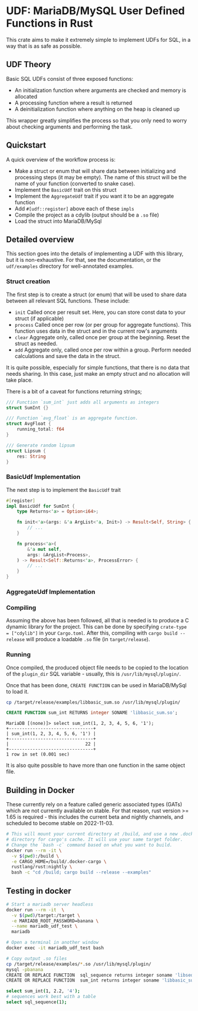 # UDF: MariaDB/MySQL User Defined Functions in Rust

This crate aims to make it extremely simple to implement UDFs for SQL, in a way
that is as safe as possible. 


## UDF Theory

Basic SQL UDFs consist of three exposed functions:

- An initialization function where arguments are checked and memory is allocated
- A processing function where a result is returned
- A deinitialization function where anything on the heap is cleaned up

This wrapper greatly simplifies the process so that you only need to worry about
checking arguments and performing the task.

## Quickstart

A quick overview of the workflow process is:

- Make a struct or enum that will share data between initializing and processing
  steps (it may be empty). The name of this struct will be the name of your
  function (converted to snake case).
- Implement the `BasicUdf` trait on this struct
- Implement the `AggregateUdf` trait if you want it to be an aggregate function
- Add `#[udf::register]` above each of these `impls`
- Compile the project as a cdylib (output should be a `.so` file)
- Load the struct into MariaDB/MySql

## Detailed overview

This section goes into the details of implementing a UDF with this library, but
it is non-exhaustive. For that, see the documentation, or the `udf/examples`
directory for well-annotated examples.

### Struct creation

The first step is to create a struct (or enum) that will be used to share data
between all relevant SQL functions. These include:

- `init` Called once per result set. Here, you can store const data to your
  struct (if applicable)
- `process` Called once per row (or per group for aggregate functions). This
  function uses data in the struct and in the current row's arguments 
- `clear` Aggregate only, called once per group at the beginning. Reset the
  struct as needed.
- `add` Aggregate only, called once per row within a group. Perform needed
  calculations and save the data in the struct.

It is quite possible, especially for simple functions, that there is no data
that needs sharing. In this case, just make an empty struct and no allocation
will take place.

There is a bit of a caveat for functions returning strings; 

```rust
/// Function `sum_int` just adds all arguments as integers
struct SumInt {}

/// Function `avg_float` is an aggregate function.
struct AvgFloat {
    running_total: f64
}

/// Generate random lipsum
struct Lipsum {
    res: String
}
```

### BasicUdf Implementation

The next step is to implement the `BasicUdf` trait

```rust
#[register]
impl BasicUdf for SumInt {
    type Returns<'a> = Option<i64>;

    fn init<'a>(args: &'a ArgList<'a, Init>) -> Result<Self, String> {
        // ...
    }

    fn process<'a>(
        &'a mut self,
        args: &ArgList<Process>,
    ) -> Result<Self::Returns<'a>, ProcessError> {
        // ...
    }
}
```

### AggregateUdf Implementation

### Compiling

Assuming the above has been followed, all that is needed is to produce a C
dynamic library for the project. This can be done by specifying
`crate-type = ["cdylib"]` in your `Cargo.toml`. After this, compiling with
`cargo build --release` will produce a loadable `.so` file (in
`target/release`).

### Running

Once compiled, the produced object file needs to be copied to the location of
the `plugin_dir` SQL variable - usually, this is `/usr/lib/mysql/plugin/`.

Once that has been done, `CREATE FUNCTION` can be used in MariaDB/MySql to load
it.

```bash
cp /target/release/examples/libbasic_sum.so /usr/lib/mysql/plugin/
```

```sql
CREATE FUNCTION sum_int RETURNS integer SONAME 'libbasic_sum.so';
```

```
MariaDB [(none)]> select sum_int(1, 2, 3, 4, 5, 6, '1');
+--------------------------------+
| sum_int(1, 2, 3, 4, 5, 6, '1') |
+--------------------------------+
|                             22 |
+--------------------------------+
1 row in set (0.001 sec)
```

It is also quite possible to have more than one function in the same object
file.

## Building in Docker

These currently rely on a feature called generic associated types (GATs) which
are not currently available on stable. For that reason, rust version >= 1.65 is
required - this includes the current beta and nightly channels, and scheduled to
become stable on 2022-11-03.

```sh
# This will mount your current directory at /build, and use a new .docker-dargo
# directory for cargo's cache. It will use your same target folder.
# Change the `bash -c` command based on what you want to build.
docker run --rm -it \
  -v $(pwd):/build \
  -e CARGO_HOME=/build/.docker-cargo \
  rustlang/rust:nightly \
  bash -c "cd /build; cargo build --release --examples"
```

## Testing in docker

```sh
# Start a mariadb server headless
docker run --rm -it  \
  -v $(pwd)/target:/target \
  -e MARIADB_ROOT_PASSWORD=banana \
  --name mariadb_udf_test \
  mariadb

# Open a terminal in another window
docker exec -it mariadb_udf_test bash

# Copy output .so files
cp /target/release/examples/*.so /usr/lib/mysql/plugin/
mysql -pbanana
CREATE OR REPLACE FUNCTION  sql_sequence returns integer soname 'libsequence.so';
CREATE OR REPLACE FUNCTION  sum_int returns integer soname 'libbasic_sum.so';

select sum_int(1, 2.2, '4');
# sequences work best with a table
select sql_sequence(1);
```
